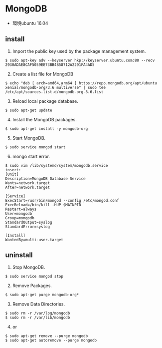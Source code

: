 # MongoDB
* 環境ubuntu 16.04

## install

1. Import the public key used by the package management system.
```
$ sudo apt-key adv --keyserver hkp://keyserver.ubuntu.com:80 --recv 2930ADAE8CAF5059EE73BB4B58712A2291FA4AD5
```
2. Create a list file for MongoDB
```
$ echo "deb [ arch=amd64,arm64 ] https://repo.mongodb.org/apt/ubuntu xenial/mongodb-org/3.6 multiverse" | sudo tee /etc/apt/sources.list.d/mongodb-org-3.6.list
```
3. Reload local package database.
```
$ sudo apt-get update
```
4. Install the MongoDB packages.
```
$ sudo apt-get install -y mongodb-org
```
5. Start MongoDB.
```
$ sudo service mongod start
```

6. mongo start error.
```
$ sudo vim /lib/systemd/system/mongodb.service
insert:
[Unit]
Description=MongoDB Database Service
Wants=network.target
After=network.target

[Service]
ExecStart=/usr/bin/mongod --config /etc/mongod.conf
ExecReload=/bin/kill -HUP $MAINPID
Restart=always
User=mongodb
Group=mongodb
StandardOutput=syslog
StandardError=syslog

[Install]
WantedBy=multi-user.target
```

## uninstall
1. Stop MongoDB.
```
$ sudo service mongod stop
```
2. Remove Packages.
```
$ sudo apt-get purge mongodb-org*
```
3. Remove Data Directories.
```
$ sudo rm -r /var/log/mongodb
$ sudo rm -r /var/lib/mongodb
```
4. or
```
$ sudo apt-get remove --purge mongodb
$ sudo apt-get autoremove --purge mongodb
```
